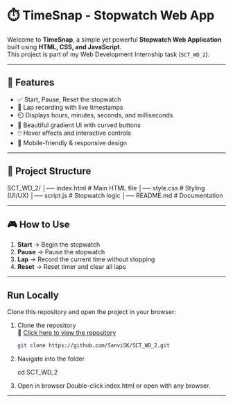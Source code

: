 # ⏱️ TimeSnap - Stopwatch Web App

Welcome to **TimeSnap**, a simple yet powerful **Stopwatch Web Application** built using **HTML, CSS, and JavaScript**.  
This project is part of my Web Development Internship task (`SCT_WD_2`).

---

## 🚀 Features
- ✅ Start, Pause, Reset the stopwatch
- 📝 Lap recording with live timestamps
- ⏲️ Displays hours, minutes, seconds, and milliseconds
- 🎨 Beautiful gradient UI with curved buttons
- 🖱️ Hover effects and interactive controls
- 📱 Mobile-friendly & responsive design

---

## 📂 Project Structure
SCT_WD_2/
│── index.html # Main HTML file
│── style.css # Styling (UI/UX)
│── script.js # Stopwatch logic
│── README.md # Documentation


---

## 🎮 How to Use
1. **Start** → Begin the stopwatch  
2. **Pause** → Pause the stopwatch  
3. **Lap** → Record the current time without stopping  
4. **Reset** → Reset timer and clear all laps  

---
## Run Locally

Clone this repository and open the project in your browser:

1. Clone the repository  
   📂 [Click here to view the repository](https://github.com/SanviSK/SCT_WD_2)

   ```bash
   git clone https://github.com/SanviSK/SCT_WD_2.git
2. Navigate into the folder

   cd SCT_WD_2


3. Open in browser
Double-click index.html or open with any browser.


---





